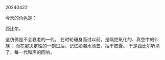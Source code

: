 20240422

今天的角色是：

西比尔。

这仿佛是不会衰老的一代。
在时轮碾身而过以前，是隔绝氧化的、真空中的仙族；
而在那决定性的一刻过后，记忆如潮水涌去，抽干皮囊。
于是西比尔听清了，每一代和声的回响。